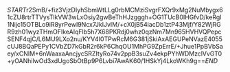 $START$r2SmB/+fiz3VjzDIyhSbmWtLLg0rbMCMziSvgrFXQr9xMg2NuMbygx61cZU8rtrTTVysTlkVW3wLxOsiy2gwBeThHJzgggh+OG1TUcB0IHGfvD/keRgl1Nijc15OTBLo9iR8yrPewI9Ncx7JklJvIM/+cX0jB54iacDb1ztP43Mjf/Y82WjRGR9zh01wyzTHmOFIkeAIqFlb5h7X68PKRdj0whz0qzNm7Mn965HVHVQPepcSENF4qjC/L6MU9LXo2nu/KYV4I0TPwRcM6G381jSkiAxAEGUPeNVazE4055cUJ8BQaPEPy1CVbZD7kGbR2r6kP6ChqOU1MhPG9ZpErrE/+Jhue1PpBVbSaey/xCNIM+6nWaaxaAncjycSRZItyRo74v2ppB3suZv4ekpPYhWDMzclVvGT0+yOANhilwOd3xdUgoSbOtBp9P6Lvbi7AwAK60/1HSkYj4LkoWKh9g==$END$